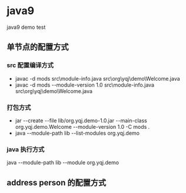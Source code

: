 # java9
java9 demo test

## 单节点的配置方式

### src 配置编译方式

- javac -d mods  src\module-info.java src\org\yqj\demo\Welcome.java
- javac -d mods --module-version 1.0 src\module-info.java src\org\yqj\demo\Welcome.java

### 打包方式

- jar --create --file lib/org.yqj.demo-1.0.jar --main-class org.yqj.demo.Welcome --module-version 1.0 -C mods .
- java --module-path lib --list-modules org.yqj.demo 

### java 执行方式

java --module-path lib --module org.yqj.demo

## address person 的配置方式
 
 